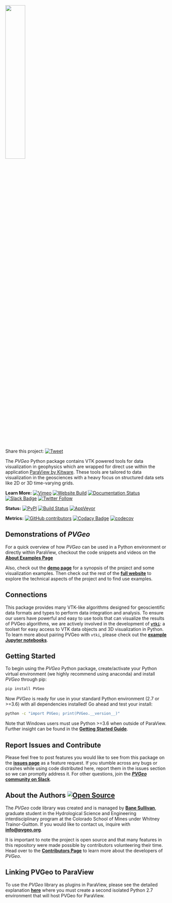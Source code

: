 <a href="http://pvgeo.org"><img src="PVGeo_icon_horiz.png" width="35%" /></a>

Share this project: [![Tweet](https://img.shields.io/twitter/url/http/shields.io.svg?style=social)](https://twitter.com/intent/tweet?text=Check%20out%20this%20project%20for%20data%20and%20model%20visualization%20in%20ParaView&url=https://github.com/OpenGeoVis/PVGeo&hashtags=ParaView,PVGeo,visualization,geoscience)


The *PVGeo* Python package contains VTK powered tools for data visualization in
geophysics which are wrapped for direct use within the application
[ParaView by Kitware](https://www.paraview.org). These tools are tailored to
data visualization in the geosciences with a heavy focus on structured data sets
like 2D or 3D time-varying grids.


**Learn More:**
[![Vimeo](https://img.shields.io/badge/demos-grey.svg?logo=vimeo)](https://vimeo.com/user82050125)
[![Website Build](https://img.shields.io/travis/OpenGeoVis/PVGeo-Website/master.svg?label=website&logo=safari&logoColor=white)](http://pvgeo.org)
[![Documentation Status](https://img.shields.io/readthedocs/pvgeo.svg?logo=read%20the%20docs&logoColor=white)](http://docs.pvgeo.org/en/latest/?badge=latest)
[![Slack Badge](https://img.shields.io/badge/Slack-PVGeo-4B0082.svg?logo=slack)](http://slack.pvgeo.org)
[![Twitter Follow](https://img.shields.io/twitter/follow/OpenGeoVis.svg?style=social&label=Follow)](https://twitter.com/OpenGeoVis)

**Status:** [![PyPI](https://img.shields.io/pypi/v/PVGeo.svg?logo=python&logoColor=white)](https://pypi.org/project/PVGeo/)
[![Build Status](https://img.shields.io/travis/OpenGeoVis/PVGeo/master.svg?label=build&logo=travis)](https://travis-ci.org/OpenGeoVis/PVGeo)
[![AppVeyor](https://ci.appveyor.com/api/projects/status/it085qovtnb0mcgr/branch/master?svg=true)](https://ci.appveyor.com/project/banesullivan/pvgeo/branch/master)


**Metrics:**
[![GitHub contributors](https://img.shields.io/github/contributors/OpenGeoVis/PVGeo.svg?logo=github&logoColor=white)](https://GitHub.com/OpenGeoVis/PVGeo/graphs/contributors/)
[![Codacy Badge](https://api.codacy.com/project/badge/Grade/4b9e8d0ef37a4f70a2d02c0d53ed096f)](https://www.codacy.com/app/banesullivan/PVGeo?utm_source=github.com&amp;utm_medium=referral&amp;utm_content=OpenGeoVis/PVGeo&amp;utm_campaign=Badge_Grade)
[![codecov](https://codecov.io/gh/OpenGeoVis/PVGeo/branch/master/graph/badge.svg)](https://codecov.io/gh/OpenGeoVis/PVGeo/branch/master)


## Demonstrations of *PVGeo*

For a quick overview of how  *PVGeo* can be used in a Python environment or
directly within ParaView, checkout the code snippets and videos on the
[**About Examples Page**](http://pvgeo.org/examples/about-examples/)

Also, check out the [**demo page**](http://demo.pvgeo.org/) for a synopsis of
the project and some visualization examples. Then check out the rest of the
[**full website**](http://pvgeo.org/) to explore the technical aspects of the
project and to find use examples.


## Connections

This package provides many VTK-like algorithms designed for geoscientific data
formats and types to perform data integration and analysis.
To ensure our users have powerful and easy to use tools that can visualize the
results of PVGeo algorithms, we are actively involved in the development of
[**`vtki`**](https://github.com/akaszynski/vtki): a toolset for easy access to
VTK data objects and 3D visualization in Python.
To learn more about pairing PVGeo with `vtki`, please check out the
[**example Jupyter notebooks**](https://github.com/OpenGeoVis/PVGeo-Examples).


## Getting Started

To begin using the *PVGeo* Python package, create/activate your Python virtual
environment (we highly recommend using anaconda) and install *PVGeo* through pip:

```bash
pip install PVGeo
```

Now *PVGeo* is ready for use in your standard Python environment (2.7 or >=3.6)
with all dependencies installed! Go ahead and test your install:

```bash
python -c "import PVGeo; print(PVGeo.__version__)"
```

Note that Windows users must use Python >=3.6 when outside of ParaView.
Further insight can be found in the [**Getting Started Guide**](http://pvgeo.org/overview/getting-started/).


## Report Issues and Contribute
Please feel free to post features you would like to see from this package on the
[**issues page**](https://github.com/OpenGeoVis/PVGeo/issues) as a feature
request.
If you stumble across any bugs or crashes while using code distributed here,
report them in the issues section so we can promptly address it.
For other questions, join the [***PVGeo* community on Slack**](http://slack.pvgeo.org).

## About the Authors [![Open Source](https://img.shields.io/badge/open--source-yes-brightgreen.svg)](https://opensource.com/resources/what-open-source)

The *PVGeo* code library was created and is managed by [**Bane Sullivan**](http://banesullivan.com),
graduate student in the Hydrological Science and Engineering interdisciplinary
program at the Colorado School of Mines under Whitney Trainor-Guitton.
If you would like to contact us, inquire with [**info@pvgeo.org**](mailto:info@pvgeo.org).

It is important to note the project is open source and that many features in
this repository were made possible by contributors volunteering their time.
Head over to the [**Contributors Page**](https://github.com/OpenGeoVis/PVGeo/graphs/contributors)
to learn more about the developers of *PVGeo*.



## Linking PVGeo to ParaView

To use the *PVGeo* library as plugins in ParaView, please see the detailed
explanation [**here**](http://pvgeo.org/overview/getting-started/) where you
must create a second isolated Python 2.7 environment that will host PVGeo for
ParaView.
